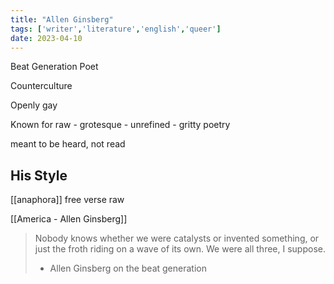 ```yaml
---
title: "Allen Ginsberg"
tags: ['writer','literature','english','queer']
date: 2023-04-10
---
```


Beat Generation Poet 

Counterculture

Openly gay 

Known for raw - grotesque - unrefined - gritty poetry

meant to be heard, not read 

## His Style 
 [[anaphora]]
free verse
raw 


[[America - Allen Ginsberg]]

> Nobody knows whether we were catalysts or invented something, or just the froth riding on a wave of its own. We were all three, I suppose. 
> - Allen Ginsberg on the beat generation 